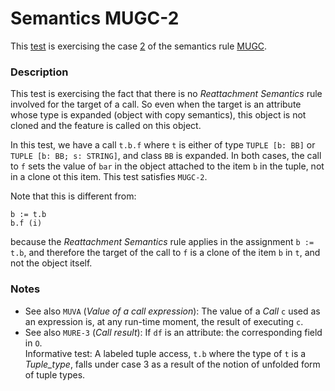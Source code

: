 # Semantics MUGC-2

This [test](.) is exercising the case [2](../Readme.md) of the semantics rule [MUGC](../../mugc/Readme.md).

### Description

This test is exercising the fact that there is no *Reattachment Semantics* rule involved for the target of a call. So even when the target is an attribute whose type is expanded (object with copy semantics), this object is not cloned and the feature is called on this object.

In this test, we have a call `t.b.f` where `t` is either of type `TUPLE [b: BB]` or `TUPLE [b: BB; s: STRING]`, and class `BB` is expanded. In both cases, the call to `f` sets the value of `bar` in the object attached to the item `b` in the tuple, not in a clone ot this item. This test satisfies `MUGC-2`.

Note that this is different from:

```
b := t.b
b.f (i)
```

because the *Reattachment Semantics* rule applies in the assignment `b := t.b`, and therefore the target of the call to `f` is a clone of the item `b` in `t`, and not the object itself.

### Notes

* See also `MUVA` (*Value of a call expression*): The value of a *Call* `c` used as an expression is, at any run-time moment, the result of executing `c`.
* See also `MURE-3` (*Call result*): If `df` is an attribute: the corresponding field in `O`.  
Informative test: A labeled tuple access, `t.b` where the type of `t` is a *Tuple_type*, falls under case 3 as a result of the notion of unfolded form of tuple types.

